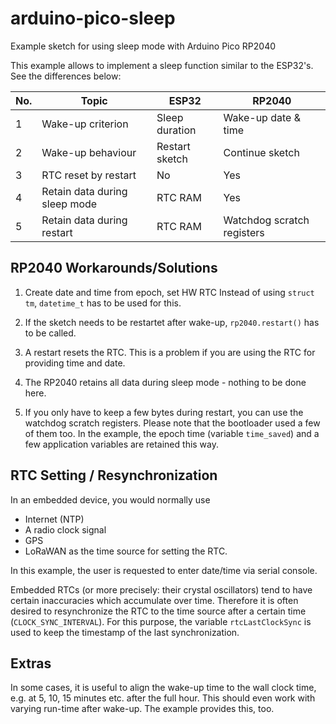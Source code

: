 # arduino-pico-sleep
Example sketch for using sleep mode with Arduino Pico RP2040

This example allows to implement a sleep function similar to the ESP32's.
See the differences below:

| No. | Topic                         | ESP32          | RP2040                     |
| --- | ----------------------------- | -------------- | -------------------------- |
|   1 | Wake-up criterion             | Sleep duration | Wake-up date & time        |  
|   2 | Wake-up behaviour             | Restart sketch | Continue sketch            |
|   3 | RTC reset by restart          | No             | Yes                        |
|   4 | Retain data during sleep mode | RTC RAM        | Yes                        |
|   5 | Retain data during restart    | RTC RAM        | Watchdog scratch registers |


## RP2040 Workarounds/Solutions

1. Create date and time from epoch, set HW RTC
   Instead of using `struct tm`, `datetime_t` has to be used for this.

2. If the sketch needs to be restartet after wake-up, `rp2040.restart()` has to be called.

3. A restart resets the RTC. This is a problem if you are using the RTC for providing time and date.

4. The RP2040 retains all data during sleep mode - nothing to be done here.

5. If you only have to keep a few bytes during restart, you can use the watchdog scratch registers. Please note that the bootloader used a few of them too.
   In the example, the epoch time (variable `time_saved`) and a few application variables are retained this way.

## RTC Setting / Resynchronization

In an embedded device, you would normally use
* Internet (NTP)
* A radio clock signal
* GPS
* LoRaWAN
as the time source for setting the RTC.

In this example, the user is requested to enter date/time via serial console.

Embedded RTCs (or more precisely: their crystal oscillators) tend to have certain inaccuracies which accumulate over time. Therefore it is often desired to resynchronize the RTC to the time source after a certain time (`CLOCK_SYNC_INTERVAL`). For this purpose, the variable `rtcLastClockSync` is used to keep the timestamp of the last synchronization.


## Extras

In some cases, it is useful to align the wake-up time to the wall clock time, e.g. at 5, 10, 15 minutes etc. after the full hour. This should even work with varying run-time after wake-up. The example provides this, too.
